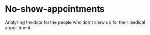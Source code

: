 # No-show-appointments
Analyzing the data for the people who don't show up for their medical appointment.
